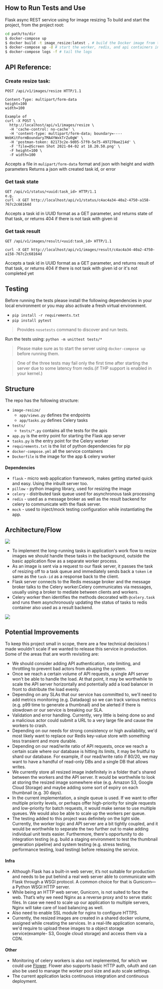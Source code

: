 ## How to Run Tests and Use
Flask async REST service using for image resizing
To build and start the project, from the project root:

```bash
cd path/to/dir
$ docker-compose up
$ docker build -t image_resize:latest . # build the Docker image from the Dockerfile
$ docker-compose up -d # start the worker, redis, and api containers in the background
$ docker-compose logs -f # tail the logs
```

## API Reference:

### Create resize task:
```http request
POST /api/v1/images/resize HTTP/1.1

Content-Type: multipart/form-data
height=100
width=100

Example of 
curl -X POST \
  http://localhost/api/v1/images/resize \
  -H 'cache-control: no-cache' \
  -H 'content-type: multipart/form-data; boundary=----WebKitFormBoundary7MA4YWxkTrZu0gW' \
  -H 'postman-token: 82173c2e-9d05-57f0-5e75-497270ae214d' \
  -F 'file=@Screen Shot 2021-04-02 at 18.20.50.png' \
  -F height=100 \
  -F width=100

```
Accepts a file in `mulipart/form-data` format and json with height and width 
parameters
Returns a json with created task id, or error

### Get task state
```http request
GET /api/v1/status/<uuid:task_id> HTTP/1.1
e.g.
curl -X GET http://localhost/api/v1/status/c4ac4a34-40a2-4750-a158-767c2c68164d
```
Accepts a task id in UUID format as a GET parameter, and returns state of that 
task, or returns 404 if there is not task with given id

### Get task result
```http request
GET /api/v1/images/result/<uuid:task_id> HTTP/1.1

curl -X GET http://localhost/api/v1/images/result/c4ac4a34-40a2-4750-a158-767c2c68164d
```


Accepts a task id in UUID format as a GET parameter, and returns result of that 
task, or returns 404 if there is not task with given id or it's not completed
yet

## Testing
Before running the tests please install the following dependencies in your local environment or you may also activate a fresh virtual environment.
- `pip install -r requirements.txt`
- `pip install pytest`
>Provides `nosetests` command to discover and run tests.

Run the tests using: `python -m unittest tests/*`
> Please make sure as to start the server using `docker-compose up` before running them.

> One of the three tests may fail only the first time after starting the server due to some latency from redis.(if THP support is enabled in your kernel.)

## Structure
The repo has the following structure:
- `image-resize/`
  - `app/views.py` defines the endpoints
  - `app/tasks.py` defines Celery tasks
- `tests/`
  - `tests/*.py` contains all the tests for the apis
- `app.py` is the entry point for starting the Flask app server
- `tasks.py` is the entry point for the Celery worker
- `requirements.txt` is the list of python dependencies for pip
- `docker-compose.yml` all the service containers
- `Dockerfile` is the image for the app & celery worker

#### Dependencies
 - `flask` - micro web application framework, makes getting started quick and easy. Using the inbuilt server too.
 - `pillow` - python imaging library, used for resizing the image
 - `celery` - distributed task queue used for asynchronous task processing
 - `redis` - used as a message broker as well as the result backend for celery to communicate with the flask server.
-  `mock` - used to inject/mock testing configuration while instantiating the app.

## Architecture/Flow

<img src="./task_queue_03.svg">

- To implement the long-running tasks in application's work flow to resize images we should handle these tasks in the background, outside the basic application flow as a separate worker process.
- As an image is sent via a request to our flask server, it passes the task of resizing off to a task queue and immediately sends back a `token` i.e same as the `task-id` as a response back to the client.
- Flask server connects to the Redis message broker and the message broker talks to the Celery worker.Celery communicates via messages, usually using a broker to mediate between clients and workers. 
- Celery worker then identifies the methods decorated with `@celery.task` and runs them asynchronously updating the status of tasks to redis container also used as a result backend.

<img src="./architecture.png">


## Potential Improvements
To keep this project small in scope, there are a few technical decisions I made wouldn't scale if we wanted to release this service in production. Some of the areas that are worth revisiting are:
- We should consider adding API authentication, rate limiting, and throttling to prevent bad actors from abusing the system.
- Once we reach a certain volume of API requests, a single API server won't be able to handle the load. At that point, it may be worthwhile to scale the API server horizontally and potentially add a load balancer in front to distribute the load evenly.
- Depending on any SLAs that our service has committed to, we'll need to add metrics monitoring (e.g. Datadaog) so we can track various metrics (e.g. p99 time to generate a thumbnail) and be alerted if there is slowdown or our service is breaking our SLA.
- Validation and error handling. Currently, very little is being done so and a malicious actor could submit a URL to a very large file and cause the workers to crash.
- Depending on our needs for strong consistency or high availability, we'd most likely want to replace our Redis key-value store with something less transient and more durable.
- Depending on our read/write ratio of API requests, once we reach a certain scale where our database is hitting its limits, it may be fruitful to shard our database. For example, if our read/write ratio if 80/20, we may want to have a handful of read-only DBs and a single DB that allows writes.
- We currently store all resized image indefinitely in a folder that's shared between the workers and the API server. It would be worthwhile to look at storing the resized image somewhere else (e.g. Amazon S3, Google Cloud Storage) and maybe adding some sort of expiry on each thumbnail (e.g. 30 days).
- In the current implementation, a single queue is used. If we want to offer multiple priority levels, or perhaps offer high-priority for single requests and low-priority for batch requests, it would make sense to use multiple queues. We would also be able to scale up the workers per queue.
- The testing added to this project was definitely on the light side. Currently, the worker logic and API server are a bit tightly coupled, and it would be worthwhile to separate the two further out to make adding individual unit tests easier. Furthermore, there's opportunity to do integration testing (e.g. build a staging environment to test the thumbnail generation pipeline) and system testing (e.g. stress testing, performance testing, load testing) before releasing the service.


#### Infra
- Although Flask has a built-in web server, it’s not suitable for production and needs to be put behind a real web server able to communicate with Flask through a WSGI protocol. A common choice for that is Gunicorn— a Python WSGI HTTP server.
- While being an HTTP web server, Gunicorn, is not suited to face the web. That’s why we need Nginx as a reverse proxy and to serve static files. In case we need to scale up our application to multiple servers, Nginx will take care of load balancing as well.
- Also need to enable SSL module for nginx to configure HTTPS.
- Currently, the resized images are created in a shared docker volume, assigned while creating the services. In a real-life application scenario, we'd require to upload these images to a object storage service(example- S3, Google cloud storage) and access them via a CDN. 

#### Other
- Monitoring of celery workers is also not implemented, for which we could use [Flower](https://flower.readthedocs.io/en/latest/). Flower also supports basic HTTP auth, oAuth and can also be used to manage the worker pool size and auto scale settings.
- The current application lacks continuous integration and continuous deployment.
